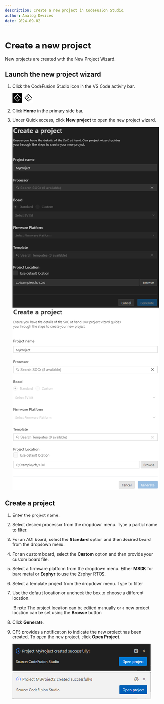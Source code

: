 ```yaml
---
description: Create a new project in CodeFusion Studio.
author: Analog Devices
date: 2024-09-02
---
```


# Create a new project

New projects are created with the New Project Wizard.

## Launch the new project wizard

1. Click the CodeFusion Studio icon in the VS Code activity bar.

    ![CodeFusion Studio Icon](../about/images/cfs-icon-dark.png#only-dark)
    ![CodeFusion Studio Icon](../about/images/cfs-icon-light.png#only-light)

2. Click **Home** in the primary side bar.
3. Under Quick access, click **New project** to open the new project wizard.

    ![New Project Wizard](images/new-project-wizard-dark.png#only-dark)
    ![New Project Wizard](images/new-project-wizard-light.png#only-light)

## Create a project

1. Enter the project name.
1. Select desired processor from the dropdown menu. Type a partial name to filter.
1. For an ADI board, select the **Standard** option and then desired board from the dropdown menu.
1. For an custom board, select the **Custom** option and then provide your custom board file.
1. Select a firmware platform from the dropdown menu. Either **MSDK** for bare metal or **Zephyr** to use the Zephyr RTOS.
1. Select a template project from the dropdown menu. Type to filter.
1. Use the default location or uncheck the box to choose a different location.

    !!! note
        The project location can be edited manually or a new project location can be set using the **Browse** button.

1. Click **Generate**.

1. CFS provides a notification to indicate the new project has been created. To open the new project, click **Open Project**.

    ![New Project Wizard Project Creation Notification](images/new-project-created-notification-dark.png#only-dark)
    ![New Project Wizard Project Creation Notification](images/new-project-created-notification-light.png#only-light)
